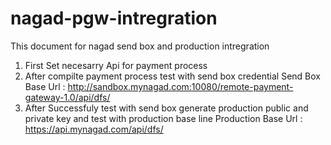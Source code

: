 # nagad-pgw-intregration
This document for nagad send box and production intregration
1. First Set necesarry Api for payment process 
2. After compilte payment process test with send box credential 
Send Box Base Url : http://sandbox.mynagad.com:10080/remote-payment-gateway-1.0/api/dfs/
3. After Successfuly test with send box generate production public and private key and test with production base line 
Production Base Url : https://api.mynagad.com/api/dfs/
